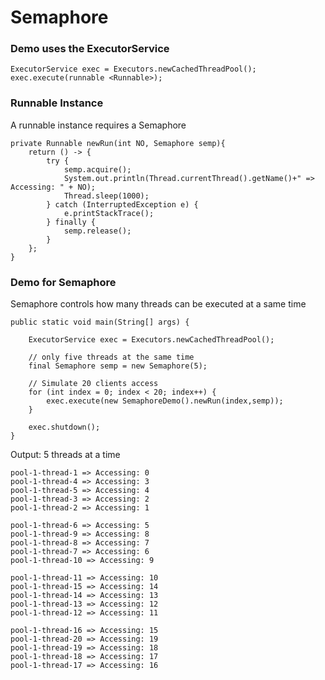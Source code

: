 # Semaphore


### Demo uses the ExecutorService

```
ExecutorService exec = Executors.newCachedThreadPool();
exec.execute(runnable <Runnable>);
```

### Runnable Instance

A runnable instance requires a Semaphore

```
private Runnable newRun(int NO, Semaphore semp){
    return () -> {
        try {
            semp.acquire();
            System.out.println(Thread.currentThread().getName()+" => Accessing: " + NO);
            Thread.sleep(1000);
        } catch (InterruptedException e) {
            e.printStackTrace();
        } finally {
            semp.release();
        }
    };
}
```


### Demo for Semaphore

Semaphore controls how many threads can be executed at a same time

```
public static void main(String[] args) {

    ExecutorService exec = Executors.newCachedThreadPool();

    // only five threads at the same time
    final Semaphore semp = new Semaphore(5);

    // Simulate 20 clients access
    for (int index = 0; index < 20; index++) {
        exec.execute(new SemaphoreDemo().newRun(index,semp));
    }

    exec.shutdown();
}
```

Output: 5 threads at a time

```
pool-1-thread-1 => Accessing: 0
pool-1-thread-4 => Accessing: 3
pool-1-thread-5 => Accessing: 4
pool-1-thread-3 => Accessing: 2
pool-1-thread-2 => Accessing: 1

pool-1-thread-6 => Accessing: 5
pool-1-thread-9 => Accessing: 8
pool-1-thread-8 => Accessing: 7
pool-1-thread-7 => Accessing: 6
pool-1-thread-10 => Accessing: 9

pool-1-thread-11 => Accessing: 10
pool-1-thread-15 => Accessing: 14
pool-1-thread-14 => Accessing: 13
pool-1-thread-13 => Accessing: 12
pool-1-thread-12 => Accessing: 11

pool-1-thread-16 => Accessing: 15
pool-1-thread-20 => Accessing: 19
pool-1-thread-19 => Accessing: 18
pool-1-thread-18 => Accessing: 17
pool-1-thread-17 => Accessing: 16
```